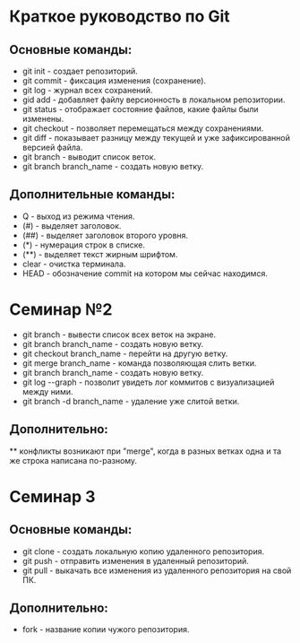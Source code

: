 # Краткое руководство по Git
## Основные команды:
* git init - создает репозиторий.
* git commit - фиксация изменения (сохранение).
* git log - журнал всех сохранений.
* gid add - добавляет файлу версионность в локальном репозитории.
* git status - отображает состояние файлов, какие файлы были изменены.
* git checkout - позволяет перемещаться между сохранениями.
* git diff - показывает разницу между текущей и уже зафиксированной версией файла.
* git branch - выводит список веток.
* git branch branch_name - создать новую ветку.
## Дополнительные команды:
* Q - выход из режима чтения.
* (#) - выделяет заголовок.
* (##) - выделяет заголовок второго уровня.
* (*) - нумерация строк в списке.
* (**) - выделяет текст жирным шрифтом.
* clear - очистка терминала.
* HEAD - обозначение commit на котором мы сейчас находимся. 
# Семинар №2
* git branch - вывести список всех веток на экране.
* git branch branch_name - создать новую ветку. 
* git checkout branch_name - перейти на другую ветку.
* git merge branch_name - команда позволяющая слить ветки.
* git branch branch_name - создать новую ветку. 
* git log --graph - позволит увидеть лог коммитов с визуализацией между ними.
* git branch -d branch_name - удаление уже слитой ветки.
## Дополнительно:
** конфликты возникают при "merge", когда в разных ветках одна и та же строка написана по-разному.
# Семинар 3
## Основные команды:
* git clone - cоздать локальную копию удаленного репозитория.
* git push - отправить изменения в удаленный репозиторий.
* git pull - выкачать все изменения из удаленного репозитория на свой ПК.
## Дополнительно:
* fork - название копии чужого репозитория.